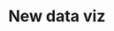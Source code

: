 # New data viz

<div class="flourish-embed flourish-chart" data-src="visualisation/11109446"><script src="https://public.flourish.studio/resources/embed.js"></script></div>
